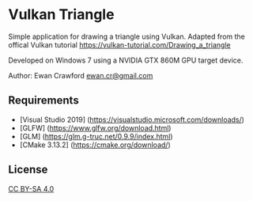 # Vulkan Triangle

Simple application for drawing a triangle using Vulkan.
Adapted from the offical Vulkan tutorial https://vulkan-tutorial.com/Drawing_a_triangle

Developed on Windows 7 using a NVIDIA GTX 860M GPU target device.

Author: Ewan Crawford <ewan.cr@gmail.com>

## Requirements

* [Visual Studio 2019] (https://visualstudio.microsoft.com/downloads/)
* [GLFW] (https://www.glfw.org/download.html)
* [GLM] (https://glm.g-truc.net/0.9.9/index.html)
* [CMake 3.13.2] (https://cmake.org/download/)

## License

[CC BY-SA 4.0](https://creativecommons.org/licenses/by-sa/4.0/)
